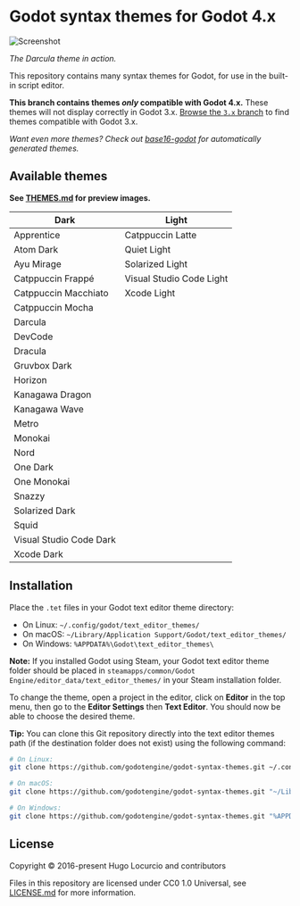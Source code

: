 # Godot syntax themes for Godot 4.x

![Screenshot](https://archive.hugo.pro/.public/godot-syntax-themes.png)

*The Darcula theme in action.*

This repository contains many syntax themes for Godot, for use in the built-in
script editor.

**This branch contains themes *only* compatible with Godot 4.x.**
These themes will not display correctly in Godot 3.x.
[Browse the `3.x` branch](https://github.com/godotengine/godot-syntax-themes/tree/3.x)
to find themes compatible with Godot 3.x.

*Want even more themes? Check out
[base16-godot](https://github.com/Calinou/base16-godot) for automatically
generated themes.*

## Available themes

**See [THEMES.md](/THEMES.md) for preview images.**

| Dark                    | Light                    |
|-------------------------|--------------------------|
| Apprentice              | Catppuccin Latte         |
| Atom Dark               | Quiet Light              |
| Ayu Mirage              | Solarized Light          |
| Catppuccin Frappé       | Visual Studio Code Light |
| Catppuccin Macchiato    | Xcode Light              |
| Catppuccin Mocha        |                          |
| Darcula                 |                          |
| DevCode                 |                          |
| Dracula                 |                          |
| Gruvbox Dark            |                          |
| Horizon                 |                          |
| Kanagawa Dragon         |                          |
| Kanagawa Wave           |                          |
| Metro                   |                          |
| Monokai                 |                          |
| Nord                    |                          |
| One Dark                |                          |
| One Monokai             |                          |
| Snazzy                  |                          |
| Solarized Dark          |                          |
| Squid                   |                          |
| Visual Studio Code Dark |                          |
| Xcode Dark              |                          |

## Installation

Place the `.tet` files in your Godot text editor theme directory:

- On Linux: `~/.config/godot/text_editor_themes/`
- On macOS: `~/Library/Application Support/Godot/text_editor_themes/`
- On Windows: `%APPDATA%\Godot\text_editor_themes\`

**Note:** If you installed Godot using Steam, your Godot text editor theme
folder should be placed in `steamapps/common/Godot Engine/editor_data/text_editor_themes/`
in your Steam installation folder.

To change the theme, open a project in the editor, click on **Editor** in the
top menu, then go to the **Editor Settings** then **Text Editor**. You should
now be able to choose the desired theme.

**Tip:** You can clone this Git repository directly into the text editor themes
path (if the destination folder does not exist) using the following command:

```bash
# On Linux:
git clone https://github.com/godotengine/godot-syntax-themes.git ~/.config/godot/text_editor_themes

# On macOS:
git clone https://github.com/godotengine/godot-syntax-themes.git "~/Library/Application Support/Godot/text_editor_themes"

# On Windows:
git clone https://github.com/godotengine/godot-syntax-themes.git "%APPDATA%\Godot\text_editor_themes"
```

## License

Copyright © 2016-present Hugo Locurcio and contributors

Files in this repository are licensed under CC0 1.0 Universal,
see [LICENSE.md](/LICENSE.md) for more information.
